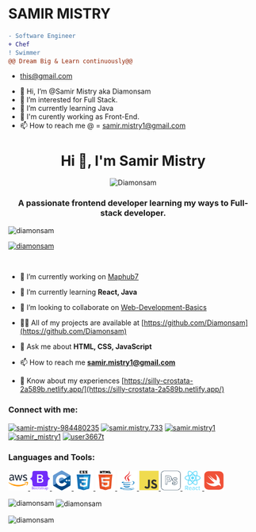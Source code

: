 # SAMIR MISTRY
```diff
- Software Engineer
+ Chef
! Swimmer
@@ Dream Big & Learn continuously@@
```

+ this@gmail.com
- 👋 Hi, I’m @Samir Mistry aka Diamonsam
- 👀 I’m interested for Full Stack.
- 🌱 I’m currently learning Java
- 💞️ I'm curently working as Front-End.
- 📫 How to reach me @ = samir.mistry1@gmail.com
<h1 align="center">Hi 👋, I'm Samir Mistry</h1>

<p align="center">  <img src="https://user-images.githubusercontent.com/94591050/204526692-067b1650-485b-424d-a58b-756fbf970e8b.png" alt="Diamonsam">
</p>

<h3 align="center">A passionate frontend developer learning my ways to Full-stack developer.</h3>

<p align="left"> <img src="https://komarev.com/ghpvc/?username=diamonsam&label=Profile%20views&color=0e75b6&style=flat" alt="diamonsam" /> </p>

<p align="left"> <a href="https://github.com/ryo-ma/github-profile-trophy"><img src="https://github-profile-trophy.vercel.app/?username=diamonsam" alt="diamonsam" /></a> </p>

<p align="left"> <a href="https://twitter.com/" target="blank"><img src="https://img.shields.io/twitter/follow/?logo=twitter&style=for-the-badge" alt="" /></a> </p>

- 🔭 I’m currently working on [Maphub7](https://maphub7.com/Login.xqy)

- 🌱 I’m currently learning **React, Java**

- 👯 I’m looking to collaborate on [Web-Development-Basics](https://github.com/Diamonsam/Web-Development-Basics)

- 👨‍💻 All of my projects are available at [https://github.com/Diamonsam](https://github.com/Diamonsam)

- 💬 Ask me about **HTML, CSS, JavaScript**

- 📫 How to reach me **samir.mistry1@gmail.com**

- 📄 Know about my experiences [https://silly-crostata-2a589b.netlify.app/](https://silly-crostata-2a589b.netlify.app/)

<h3 align="left">Connect with me:</h3>
<p align="left">
<a href="https://linkedin.com/in/samir-mistry-984480235" target="blank"><img align="center" src="https://raw.githubusercontent.com/rahuldkjain/github-profile-readme-generator/master/src/images/icons/Social/linked-in-alt.svg" alt="samir-mistry-984480235" height="30" width="40" /></a>
<a href="https://fb.com/samir.mistry.733" target="blank"><img align="center" src="https://raw.githubusercontent.com/rahuldkjain/github-profile-readme-generator/master/src/images/icons/Social/facebook.svg" alt="samir.mistry.733" height="30" width="40" /></a>
<a href="https://instagram.com/samir.mistry1" target="blank"><img align="center" src="https://raw.githubusercontent.com/rahuldkjain/github-profile-readme-generator/master/src/images/icons/Social/instagram.svg" alt="samir.mistry1" height="30" width="40" /></a>
<a href="https://www.hackerrank.com/samir_mistry1" target="blank"><img align="center" src="https://raw.githubusercontent.com/rahuldkjain/github-profile-readme-generator/master/src/images/icons/Social/hackerrank.svg" alt="samir_mistry1" height="30" width="40" /></a>
<a href="https://www.leetcode.com/user3667t" target="blank"><img align="center" src="https://raw.githubusercontent.com/rahuldkjain/github-profile-readme-generator/master/src/images/icons/Social/leet-code.svg" alt="user3667t" height="30" width="40" /></a>
</p>

<h3 align="left">Languages and Tools:</h3>
<p align="left"> <a href="https://aws.amazon.com" target="_blank" rel="noreferrer"> <img src="https://raw.githubusercontent.com/devicons/devicon/master/icons/amazonwebservices/amazonwebservices-original-wordmark.svg" alt="aws" width="40" height="40"/> </a> <a href="https://getbootstrap.com" target="_blank" rel="noreferrer"> <img src="https://raw.githubusercontent.com/devicons/devicon/master/icons/bootstrap/bootstrap-plain-wordmark.svg" alt="bootstrap" width="40" height="40"/> </a> <a href="https://www.w3schools.com/cpp/" target="_blank" rel="noreferrer"> <img src="https://raw.githubusercontent.com/devicons/devicon/master/icons/cplusplus/cplusplus-original.svg" alt="cplusplus" width="40" height="40"/> </a> <a href="https://www.w3schools.com/css/" target="_blank" rel="noreferrer"> <img src="https://raw.githubusercontent.com/devicons/devicon/master/icons/css3/css3-original-wordmark.svg" alt="css3" width="40" height="40"/> </a> <a href="https://www.w3.org/html/" target="_blank" rel="noreferrer"> <img src="https://raw.githubusercontent.com/devicons/devicon/master/icons/html5/html5-original-wordmark.svg" alt="html5" width="40" height="40"/> </a> <a href="https://www.java.com" target="_blank" rel="noreferrer"> <img src="https://raw.githubusercontent.com/devicons/devicon/master/icons/java/java-original.svg" alt="java" width="40" height="40"/> </a> <a href="https://developer.mozilla.org/en-US/docs/Web/JavaScript" target="_blank" rel="noreferrer"> <img src="https://raw.githubusercontent.com/devicons/devicon/master/icons/javascript/javascript-original.svg" alt="javascript" width="40" height="40"/> </a> <a href="https://www.photoshop.com/en" target="_blank" rel="noreferrer"> <img src="https://raw.githubusercontent.com/devicons/devicon/master/icons/photoshop/photoshop-line.svg" alt="photoshop" width="40" height="40"/> </a> <a href="https://reactjs.org/" target="_blank" rel="noreferrer"> <img src="https://raw.githubusercontent.com/devicons/devicon/master/icons/react/react-original-wordmark.svg" alt="react" width="40" height="40"/> </a> <a href="https://developer.apple.com/swift/" target="_blank" rel="noreferrer"> <img src="https://raw.githubusercontent.com/devicons/devicon/master/icons/swift/swift-original.svg" alt="swift" width="40" height="40"/> </a> </p>

<p><img align="left" src="https://github-readme-stats.vercel.app/api/top-langs?username=diamonsam&show_icons=true&locale=en&layout=compact" alt="diamonsam" /></p>

<p>&nbsp;<img align="center" src="https://github-readme-stats.vercel.app/api?username=diamonsam&show_icons=true&locale=en" alt="diamonsam" /></p>

<p><img align="center" src="https://github-readme-streak-stats.herokuapp.com/?user=diamonsam&" alt="diamonsam" /></p>
